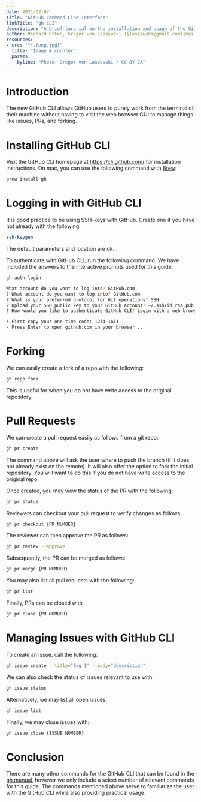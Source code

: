 ```yaml
---
date: 2021-02-07
title: "GitHub Command Line Interface"
linkTitle: "gh CLI"
description: "A brief turorial on the installation and usage of the GitHub CLI"
author: Richard Otten, Gregor von Laszewski ([laszewski@gmail.com](mailto:laszewski@gmail.com)) [laszewski.github.io](https://laszewski.github.io)
resources:
- src: "**.{png,jpg}"
  title: "Image #:counter"
  params:
    byline: "Photo: Gregor von Laszewski / CC-BY-CA"
---
```


# Introduction

The new GitHub CLI allows GitHub users to purely work from the terminal of their machine without having to visit the web browser GUI to manage things like issues, PRs, and forking.

# Installing GitHub CLI

Visit the GitHub CLI homepage at https://cli.github.com/ for installation instructions. On mac, you can use the following command with [Brew](https://brew.sh/):

```bash
brew install gh
```

# Logging in with GitHub CLI

It is good practice to be using SSH-keys with GitHub. Create one if you have not already with the following:

```bash
ssh-keygen
```

The default parameters and location are ok.

To authenticate with GitHub CLI, run the following command. We have included the answers to the interactive prompts used for this guide.

```bash
gh auth login

What account do you want to log into? GitHub.com
? What account do you want to log into? GitHub.com
? What is your preferred protocol for Git operations? SSH
? Upload your SSH public key to your GitHub account? ~/.ssh/id_rsa.pub
? How would you like to authenticate GitHub CLI? Login with a web browser

! First copy your one-time code: 1234-1A11
- Press Enter to open github.com in your browser...
```

# Forking

We can easily create a fork of a repo with the following:

```bash
gh repo fork
```

This is useful for when you do not have write access to the original repository.

# Pull Requests

We can create a pull request easily as follows from a git repo:

```bash
gh pr create
```

The command above will ask the user where to push the branch (if it does not already exist on the remote). It will also offer the option to fork the initial repository. You will want to do this if you do not have write access to the original repo.

Once created, you may view the status of the PR with the following:

```bash
gh pr status
```

Reviewers can checkout your pull request to verify changes as follows:

```bash
gh pr checkout {PR NUMBER}
```

The reviewer can then approve the PR as follows:

```bash
gh pr review --approve
```

Subsequently, the PR can be merged as follows:

```bash
gh pr merge {PR NUMBER}
```

You may also list all pull requests with the following:

```bash
gh pr list
```

Finally, PRs can be closed with 

```bash
gh pr close {PR NUMBER}
```

# Managing Issues with GitHub CLI

To create an issue, call the following:

```bash
gh issue create --title="Bug 1" --body="description"
```

We can also check the status of issues relevant to use with:

```bash
gh issue status
```

Alternatively, we may list all open issues.

```bash
gh issue list
```

Finally, we may close issues with:

```bash
gh issue close {ISSUE NUMBER}
```

# Conclusion

There are many other commands for the GitHub CLI that can be found in the [gh manual](https://cli.github.com/manual/), however we only include a select number of relevant commands for this guide. The commands mentioned above serve to familiarize the user with the GitHub CLI while also providing practical usage.
